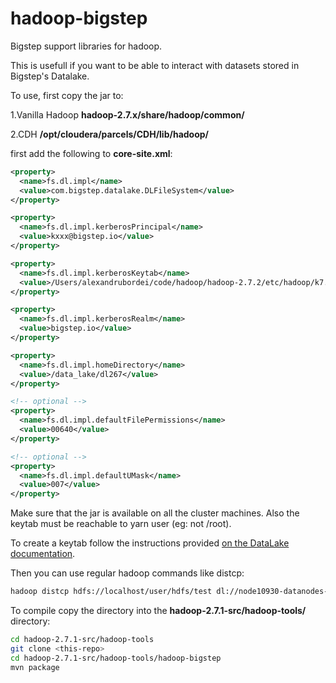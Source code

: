 # hadoop-bigstep
Bigstep support libraries for hadoop.

This is usefull if you want to be able to interact with datasets stored in Bigstep's Datalake. 

To use, first copy the jar to:

1.Vanilla Hadoop  **hadoop-2.7.x/share/hadoop/common/**

2.CDH  **/opt/cloudera/parcels/CDH/lib/hadoop/**

first add the following to **core-site.xml**:

```xml
<property>
  <name>fs.dl.impl</name>
  <value>com.bigstep.datalake.DLFileSystem</value>
</property>

<property>
  <name>fs.dl.impl.kerberosPrincipal</name>
  <value>kxxx@bigstep.io</value>
</property>

<property>
  <name>fs.dl.impl.kerberosKeytab</name>
  <value>/Users/alexandrubordei/code/hadoop/hadoop-2.7.2/etc/hadoop/k7.keytab</value>
</property>

<property>
  <name>fs.dl.impl.kerberosRealm</name>
  <value>bigstep.io</value>
</property>

<property>
  <name>fs.dl.impl.homeDirectory</name>
  <value>/data_lake/dl267</value>
</property>

<!-- optional -->
<property>
  <name>fs.dl.impl.defaultFilePermissions</name>
  <value>00640</value>
</property>

<!-- optional -->
<property>
  <name>fs.dl.impl.defaultUMask</name>
  <value>007</value>
</property>
```

Make sure that the jar is available on all the cluster machines. Also the keytab must be reachable to yarn user (eg: not /root).

To create a keytab follow the instructions provided [on the DataLake documentation](https://fullmetal.bigstep.com/docs#documents/61).

Then you can use regular hadoop commands like distcp:
```bash
hadoop distcp hdfs://localhost/user/hdfs/test dl://node10930-datanodes-data-lake01-uk-reading.bigstep.io:14000/data_lake/dlzzz
```

To compile copy the directory into the **hadoop-2.7.1-src/hadoop-tools/** directory:
```bash
cd hadoop-2.7.1-src/hadoop-tools
git clone <this-repo>
cd hadoop-2.7.1-src/hadoop-tools/hadoop-bigstep
mvn package
```
